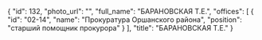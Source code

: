 {
    "id": 132,
    "photo_url": "",
    "full_name": "БАРАНОВСКАЯ Т.Е.",
    "offices": [
        {
            "id": "02-14",
            "name": "Прокуратура Оршанского района",
            "position": "старший помощник прокурора"
        }
    ],
    "title": "БАРАНОВСКАЯ Т.Е."
}